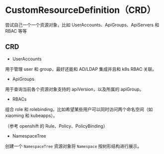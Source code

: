 # CustomResourceDefinition（CRD）

尝试自己一个一个资源对象，比如 UserAccounts、ApiGroups、ApiServers 和 RBAC 等等

## CRD

* UserAccounts

用于管理 user 和 group，最好还能和 AD/LDAP 集成并且和 k8s RBAC 关联。

* ApiGroups

用于查询当前各个资源对象支持的 apiVersion，以及所属的 apiGroup。

* RBACs

组合 role 和 rolebinding，比如希望某些用户可以同时访问两个命名空间（如 xiaoming 和 kubeapps）。

（参考 openshift 的 Rule、Policy、PolicyBinding）

* NamespaceTree

创建一个 `NamespaceTree` 资源对象将 `Namespace` 按树形结构进行展示。
